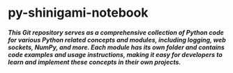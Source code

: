 # py-shinigami-notebook

##### This Git repository serves as a comprehensive collection of Python code for various Python related concepts and modules, including logging, web sockets, NumPy, and more. Each module has its own folder and contains code examples and usage instructions, making it easy for developers to learn and implement these concepts in their own projects.

